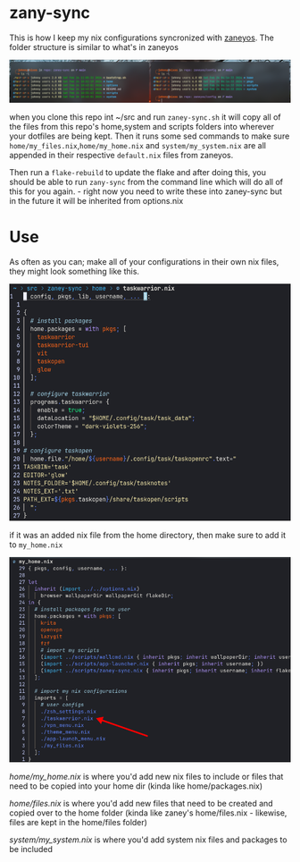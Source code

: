 # zany-sync
This is how I keep my nix configurations syncronized with [zaneyos](https://gitlab.com/Zaney/zaneyos). The folder structure is similar to what's in zaneyos

![](img/config_tree.png)

when you clone this repo int ~/src and run `zaney-sync.sh` it will copy all of the files from this repo's home,system and scripts folders 
into wherever your dotfiles are being kept. Then it runs some sed commands to make sure `home/my_files.nix`,`home/my_home.nix` and `system/my_system.nix`
are all appended in their respective `default.nix` files from zaneyos.

Then run a `flake-rebuild` to update the flake and after doing this, you should be able to run `zany-sync` from the command line which will do all of this 
for you again.
        - right now you need to write these into zaney-sync but in the future it will be inherited from options.nix

# Use
As often as you can; make all of your configurations in their own nix files, they might look something like this.

![](img/example_nix.png)

if it was an added nix file from the home directory, then make sure to add it to `my_home.nix`

![](img/my_home_nix.png)

*home/my_home.nix* is where you'd add new nix files to include or files that need to be copied into your home dir (kinda like home/packages.nix)

*home/files.nix* is where you'd add new files that need to be created and copied over to the home folder 
(kinda like zaney's home/files.nix - likewise, files are kept in the home/files folder)

*system/my_system.nix* is where you'd add system nix files and packages to be included

